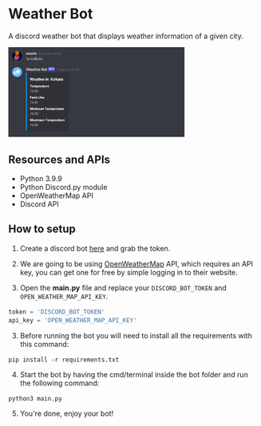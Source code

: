 # Weather Bot

A discord weather bot that displays weather information of a given city.

<p>
    <img src="./img/preview.png" width="70%" />
</p>

## Resources and APIs

- Python 3.9.9
- Python Discord.py module
- OpenWeatherMap API 
- Discord API

## How to setup

1. Create a discord bot [here](https://discordapp.com/developers/applications/me) and grab the token.

2. We are going to be using [OpenWeatherMap](https://openweathermap.org/api) API, which requires an API key, you can get one for free by simple logging in to their website.

2. Open the **main.py** file and replace your `DISCORD_BOT_TOKEN` and `OPEN_WEATHER_MAP_API_KEY`.

```py
token = 'DISCORD_BOT_TOKEN'
api_key = 'OPEN_WEATHER_MAP_API_KEY'
```

3. Before running the bot you will need to install all the requirements with this command:

```
pip install -r requirements.txt
```

4. Start the bot by having the cmd/terminal inside the bot folder and run the following command:

```
python3 main.py
```

5. You're done, enjoy your bot!
